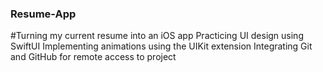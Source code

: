 ### Resume-App
#Turning my current resume into an iOS app 
Practicing UI design using SwiftUI
Implementing animations using the UIKit extension
Integrating Git and GitHub for remote access to project
